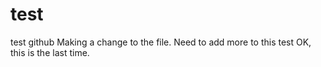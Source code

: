 # test
test github
Making a change to the file.
Need to add more to this test
OK, this is the last time.
